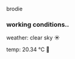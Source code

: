 brodie

<!--weather_start-->
### working conditions..

weather: clear sky ☀️

temp: 20.34 °C 🥶

<!--weather_end-->

